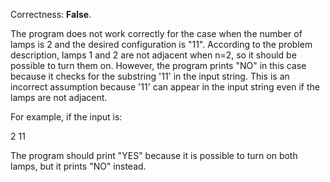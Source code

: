 Correctness: **False**.

The program does not work correctly for the case when the number of lamps is 2 and the desired configuration is "11". According to the problem description, lamps 1 and 2 are not adjacent when n=2, so it should be possible to turn them on. However, the program prints "NO" in this case because it checks for the substring '11' in the input string. This is an incorrect assumption because '11' can appear in the input string even if the lamps are not adjacent.

For example, if the input is:

2
11

The program should print "YES" because it is possible to turn on both lamps, but it prints "NO" instead.